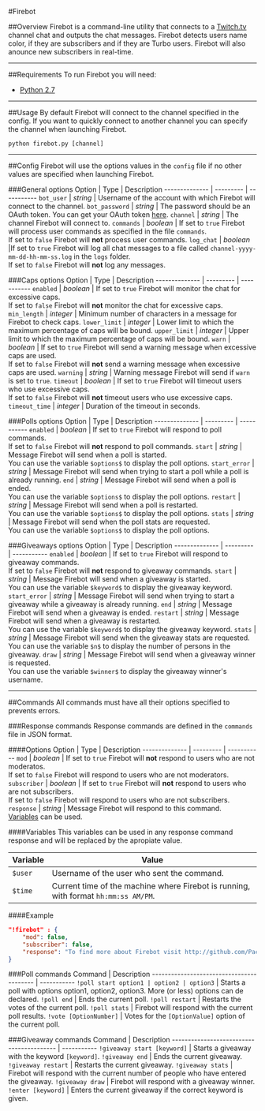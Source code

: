 #Firebot

##Overview
Firebot is a command-line utility that connects to a [Twitch.tv](http://www.twitch.tv) channel chat and outputs the chat messages. Firebot detects users name color, if they are subscribers and if they are Turbo users. Firebot will also anounce new subscribers in real-time.

***

##Requirements
To run Firebot you will need:
+ [Python 2.7](https://www.python.org/downloads/)

***

##Usage
By default Firebot will connect to the channel specified in the config. If you want to quickly connect to another channel you can specify the channel when launching Firebot.
```
python firebot.py [channel]
```

***

##Config
Firebot will use the options values in the `config` file if no other values are specified when launching Firebot.

###General options
Option         | Type      | Description
-------------- | --------- | -----------
`bot_user`     | *string*  | Username of the account with which Firebot will connect to the channel.
`bot_password` | *string*  | The password should be an OAuth token. You can get your OAuth token [here](http://www.twitchapps.com/tmi/).
`channel`      | *string*  | The channel Firebot will connect to.
`commands`     | *boolean* | If set to `true` Firebot will process user commands as specified in the file `commands`.<br>If set to `false` Firebot will **not** process user commands.
`log_chat`     | *boolean* |If set to `true` Firebot will log all chat messages to a file called `channel-yyyy-mm-dd-hh-mm-ss.log` in the `logs` folder.<br>If set to `false` Firebot will **not** log any messages.

###Caps options
Option         | Type      | Description
-------------- | --------- | -----------
`enabled`      | *boolean* | If set to `true` Firebot will monitor the chat for excessive caps.<br>If set to `false` Firebot will **not** monitor the chat for excessive caps.
`min_length`   | *integer* | Minimum number of characters in a message for Firebot to check caps.
`lower_limit`  | *integer* | Lower limit to which the maximum percentage of caps will be bound.
`upper_limit`  | *integer* | Upper limit to which the maximum percentage of caps will be bound.
`warn`         | *boolean* | If set to `true` Firebot will send a warning message when excessive caps are used.<br>If set to `false` Firebot will **not** send a warning message when excessive caps are used.
`warning`      | *string*  | Warning message Firebot will send if `warn` is set to `true`.
`timeout`      | *boolean* | If set to `true` Firebot will timeout users who use excessive caps.<br>If set to `false` Firebot will **not** timeout users who use excessive caps.
`timeout_time` | *integer* | Duration of the timeout in seconds.

###Polls options
Option         | Type      | Description
-------------- | --------- | -----------
`enabled`      | *boolean* | If set to `true` Firebot will respond to poll commands.<br>If set to `false` Firebot will **not** respond to poll commands.
`start`        | *string*  | Message Firebot will send when a poll is started.<br>You can use the variable `$options$` to display the poll options.
`start_error`  | *string*  | Message Firebot will send when trying to start a poll while a poll is already running.
`end`          | *string*  | Message Firebot will send when a poll is ended.<br>You can use the variable `$options$` to display the poll options.
`restart`      | *string*  | Message Firebot will send when a poll is restarted.<br>You can use the variable `$options$` to display the poll options.
`stats`        | *string*  | Message Firebot will send when the poll stats are requested.<br>You can use the variable `$options$` to display the poll options.

###Giveaways options
Option         | Type      | Description
-------------- | --------- | -----------
`enabled`      | *boolean* | If set to `true` Firebot will respond to giveaway commands.<br>If set to `false` Firebot will **not** respond to giveaway commands.
`start`        | *string*  | Message Firebot will send when a giveaway is started.<br>You can use the variable `$keyword$` to display the giveaway keyword.
`start_error`  | *string*  | Message Firebot will send when trying to start a giveaway while a giveaway is already running.
`end`          | *string*  | Message Firebot will send when a giveaway is ended.
`restart`      | *string*  | Message Firebot will send when a giveaway is restarted.<br>You can use the variable `$keyword$` to display the giveaway keyword.
`stats`        | *string*  | Message Firebot will send when the giveaway stats are requested.<br>You can use the variable `$n$` to display the number of persons in the giveaway.
`draw`         | *string*  | Message Firebot will send when a giveaway winner is requested.<br>You can use the variable `$winner$` to display the giveaway winner's username.

***

##Commands
All commands must have all their options specified to prevents errors.

###Response commands
Response commands are defined in the `commands` file in JSON format.

####Options
Option         | Type      | Description
-------------- | --------- | -----------
`mod`          | *boolean* | If set to `true` Firebot will **not** respond to users who are not moderatos.<br>If set to `false` Firebot will respond to users who are not moderators.
`subscriber`   | *boolean* | If set to `true` Firebot will **not** respond to users who are not subscribers.<br>If set to `false` Firebot will respond to users who are not subscribers.
`response`     | *string*  | Message Firebot will respond to this command.<br>[Variables](#variables) can be used.

####Variables
This variables can be used in any response command response and will be replaced by the apropiate value.

Variable | Value
-------- | -------
`$user`  | Username of the user who sent the command.
`$time`  | Current time of the machine where Firebot is running, with format `hh:mm:ss AM/PM`.

####Example
```json
"!firebot" : {
	"mod": false,
	"subscriber": false,
	"response": "To find more about Firebot visit http://github.com/PacoHobi/Twitch-Firebot"
}
```

###Poll commands
Command                                   | Description
----------------------------------------- | -----------
`!poll start option1 | option2 | option3` | Starts a poll with options option1, option2, option3. More (or less) options can de declared.
`!poll end`                               | Ends the current poll.
`!poll restart`                           | Restarts the votes of the current poll.
`!poll stats`                             | Firebot will respond with the current poll results.
`!vote [OptionNumber]`                    | Votes for the `[OptionValue]` option of the current poll.

###Giveaway commands
Command                                   | Description
----------------------------------------- | -----------
`!giveaway start [keyword]`               | Starts a giveaway with the keyword `[keyword]`.
`!giveaway end`                           | Ends the current giveaway.
`!giveaway restart`                       | Restarts the current giveaway.
`!giveaway stats`                         | Firebot will respond with the current number of people who have entered the giveaway.
`!giveaway draw`                          | Firebot will respond with a giveaway winner.
`!enter [keyword]`                        | Enters the current giveaway if the correct keyword is given.